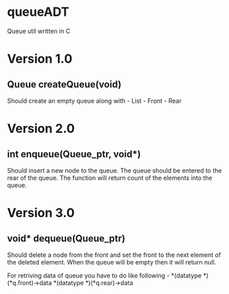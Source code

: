 # queueADT
Queue util written in C

# Version 1.0

Queue createQueue(void)
-----------------------

Should create an empty queue along with 
	- List
	- Front
	- Rear


# Version 2.0

int enqueue(Queue_ptr, void*)
-----------------------------

Should insert a new node to the queue. The queue should be entered 
to the rear of the queue. The function will return count of the elements
into the queue.

# Version 3.0

void* dequeue(Queue_ptr)
-----------------------------

Should delete a node from the front and set the front to the next element of the deleted element.
When the queue will be empty then it will return null.


For retriving data of queue you have to do like following -
	*(datatype *)(*q.front)->data
	*(datatype *)(*q.rear)->data
